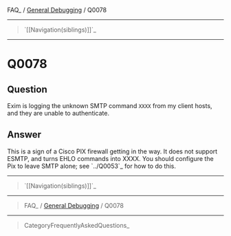 FAQ\_ / [General Debugging](FAQ/General_Debugging) / Q0078

* * * * *

> \`[[Navigation(siblings)]]\`\_

* * * * *

Q0078
=====

Question
--------

Exim is logging the unknown SMTP command `XXXX` from my client hosts,
and they are unable to authenticate.

Answer
------

This is a sign of a Cisco PIX firewall getting in the way. It does not
support ESMTP, and turns EHLO commands into XXXX. You should configure
the Pix to leave SMTP alone; see \`../Q0053\`\_ for how to do this.

* * * * *

> \`[[Navigation(siblings)]]\`\_

* * * * *

> FAQ\_ / [General Debugging](FAQ/General_Debugging) / Q0078

* * * * *

> CategoryFrequentlyAskedQuestions\_
